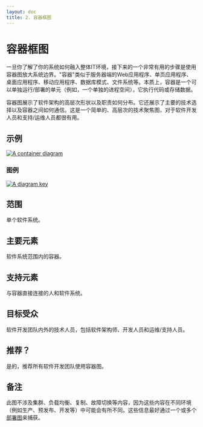 ```yaml
---
layout: doc
title: 2. 容器框图
---
```


# 容器框图

一旦你了解了你的系统如何融入整体IT环境，接下来的一个非常有用的步骤是使用容器图放大系统边界。"容器"类似于服务器端的Web应用程序、单页应用程序、桌面应用程序、移动应用程序、数据库模式、文件系统等。本质上，容器是一个可以单独运行/部署的单元（例如，一个单独的进程空间），它执行代码或存储数据。

容器图展示了软件架构的高层次形状以及职责如何分布。它还展示了主要的技术选择以及容器之间如何通信。这是一个简单的、高层次的技术聚焦图，对于软件开发人员和支持/运维人员都很有用。

## 示例

[![A container diagram](https://static.structurizr.com/workspace/36141/diagrams/Containers.png)](https://static.structurizr.com/workspace/36141/diagrams/Containers.png)

### 图例

[![A diagram key](https://static.structurizr.com/workspace/36141/diagrams/Containers-key.png)](https://static.structurizr.com/workspace/36141/diagrams/Containers-key.png)

## 范围

单个软件系统。

## 主要元素

软件系统范围内的容器。

## 支持元素

与容器直接连接的人和软件系统。

## 目标受众

软件开发团队内外的技术人员，包括软件架构师、开发人员和运维/支持人员。

## 推荐？

是的，推荐所有软件开发团队使用容器图。

## 备注

此图不涉及集群、负载均衡、复制、故障切换等内容，因为这些内容在不同环境（例如生产、预发布、开发等）中可能会有所不同。这些信息最好通过一个或多个[部署图](/diagrams/07-deployment)来捕获。